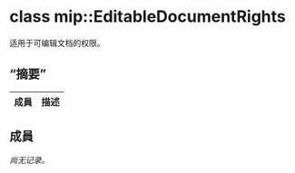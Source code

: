 # <a name="class-mipeditabledocumentrights"></a>class mip::EditableDocumentRights 
适用于可编辑文档的权限。
  
## <a name="summary"></a>“摘要”
 成員                        | 描述                                
--------------------------------|---------------------------------------------
  
## <a name="members"></a>成員
_尚无记录。_
